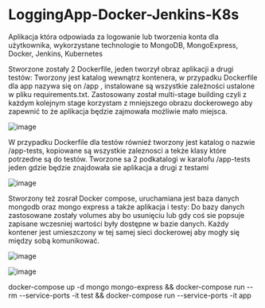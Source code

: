 # LoggingApp-Docker-Jenkins-K8s
Aplikacja która odpowiada za logowanie lub tworzenia konta dla użytkownika, wykorzystane technologie to MongoDB, MongoExpress, Docker, Jenkins, Kubernetes

Stworzone zostały 2 Dockerfile, jeden tworzył obraz aplikacji a drugi testów:
Tworzony jest katalog wewnątrz kontenera, w przypadku Dockerfile dla app nazywa się on /app , instalowane są wszystkie zależności ustalone w pliku requirements.txt. 
Zastosowany został multi-stage building czyli z każdym kolejnym stage korzystam z mniejszego obrazu dockerowego aby zapewnić to że aplikacja będzie zajmowała możliwie mało miejsca.

![image](https://github.com/user-attachments/assets/1e4dc33d-8583-4767-8afe-6f532f174457)

W przypadku Dockerfile dla testów również tworzony jest katalog o nazwie /app-tests, kopiowane są wszystkie zaleznosci a tekże klasy które potrzedne są do testów.
Tworzone sa 2 podkatalogi w karalofu /app-tests jeden gdzie będzie znajdowała sie aplikacja a drugi z testami

![image](https://github.com/user-attachments/assets/0f922de0-1bd6-44ce-9267-0d09479c77d8)


Stworzony też zosrał Docker compose, uruchamiana jest baza danych mongodb oraz mongo express a także aplikacja i testy:
Do bazy danych zastosowane zostały volumes aby bo usunięciu lub gdy coś sie popsuje zapisane wczesniej wartości były dostępne w bazie danych.
Każdy kontener jest umieszczony w tej samej sieci dockerowej aby mogły się między sobą komunikować. 

![image](https://github.com/user-attachments/assets/19874f84-6693-4d79-a35c-4c8cee8e9877)


![image](https://github.com/user-attachments/assets/1400be9a-bba8-4080-86b7-2e7f760bb7e1)


docker-compose up -d mongo mongo-express && docker-compose run --rm --service-ports -it test && docker-compose run --service-ports -it app
